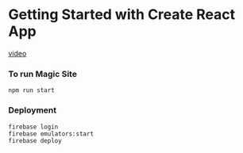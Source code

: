 # Getting Started with Create React App

[video](https://firebasestorage.googleapis.com/v0/b/zeromagicsite.appspot.com/o/Zeromagic-product-demo-compressed.mp4?alt=media&token=990297d9-fdef-4de0-bd10-d5b8f31fb9e0)

### To run Magic Site
```
npm run start
```

### Deployment

```
firebase login
firebase emulators:start
firebase deploy 
```



